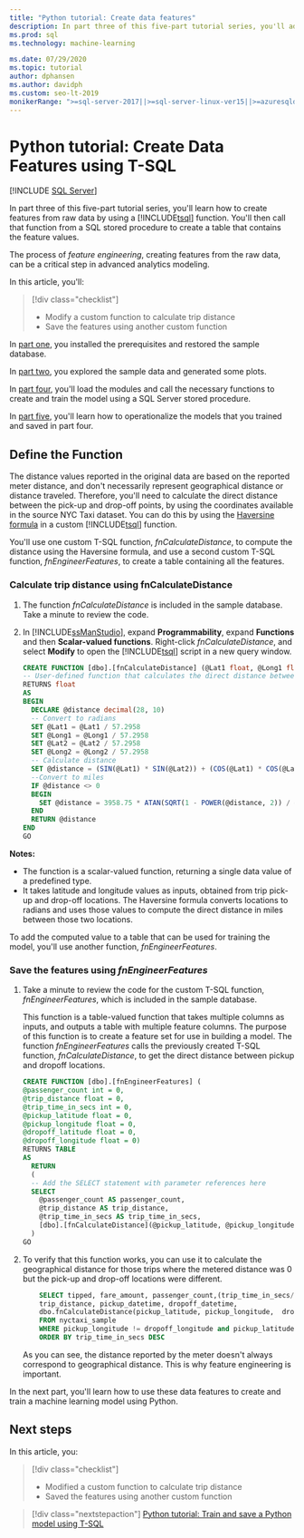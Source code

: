 ```yaml
---
title: "Python tutorial: Create data features"
description: In part three of this five-part tutorial series, you'll add calculations to stored procedures for use in Python machine learning models with SQL machine learning.
ms.prod: sql
ms.technology: machine-learning

ms.date: 07/29/2020
ms.topic: tutorial
author: dphansen
ms.author: davidph
ms.custom: seo-lt-2019
monikerRange: ">=sql-server-2017||>=sql-server-linux-ver15||>=azuresqldb-mi-current||=sqlallproducts-allversions"
---
```


# Python tutorial: Create Data Features using T-SQL
 [!INCLUDE [SQL Server](../../includes/applies-to-version/sqlserver.md)]

In part three of this five-part tutorial series, you'll learn how to create features from raw data by using a [!INCLUDE[tsql](../../includes/tsql-md.md)] function. You'll then call that function from a SQL stored procedure to create a table that contains the feature values.

The process of *feature engineering*, creating features from the raw data, can be a critical step in advanced analytics modeling.

In this article, you'll:

> [!div class="checklist"]
> + Modify a custom function to calculate trip distance
> + Save the features using another custom function

In [part one](sqldev-in-database-python-for-sql-developers.md), you installed the prerequisites and restored the sample database.

In [part two](sqldev-py3-explore-and-visualize-the-data.md), you explored the sample data and generated some plots.

In [part four](sqldev-py5-train-and-save-a-model-using-t-sql.md), you'll load the modules and call the necessary functions to create and train the model using a SQL Server stored procedure.

In [part five](sqldev-py6-operationalize-the-model.md), you'll learn how to operationalize the models that you trained and saved in part four.

## Define the Function

The distance values reported in the original data are based on the reported meter distance, and don't necessarily represent geographical distance or distance traveled. Therefore, you'll need to calculate the direct distance between the pick-up and drop-off points, by using the coordinates available in the source NYC Taxi dataset. You can do this by using the [Haversine formula](https://en.wikipedia.org/wiki/Haversine_formula) in a custom [!INCLUDE[tsql](../../includes/tsql-md.md)] function.

You'll use one custom T-SQL function, _fnCalculateDistance_, to compute the distance using the Haversine formula, and use a second custom T-SQL function, _fnEngineerFeatures_, to create a table containing all the features.

### Calculate trip distance using fnCalculateDistance

1. The function _fnCalculateDistance_ is included in the sample database. Take a minute to review the code.
  
2. In [!INCLUDE[ssManStudio](../../includes/ssmanstudio-md.md)], expand **Programmability**, expand **Functions** and then **Scalar-valued functions**.
   Right-click _fnCalculateDistance_, and select **Modify** to open the [!INCLUDE[tsql](../../includes/tsql-md.md)] script in a new query window.
  
   ```sql
   CREATE FUNCTION [dbo].[fnCalculateDistance] (@Lat1 float, @Long1 float, @Lat2 float, @Long2 float)
   -- User-defined function that calculates the direct distance between two geographical coordinates
   RETURNS float
   AS
   BEGIN
     DECLARE @distance decimal(28, 10)
     -- Convert to radians
     SET @Lat1 = @Lat1 / 57.2958
     SET @Long1 = @Long1 / 57.2958
     SET @Lat2 = @Lat2 / 57.2958
     SET @Long2 = @Long2 / 57.2958
     -- Calculate distance
     SET @distance = (SIN(@Lat1) * SIN(@Lat2)) + (COS(@Lat1) * COS(@Lat2) * COS(@Long2 - @Long1))
     --Convert to miles
     IF @distance <> 0
     BEGIN
       SET @distance = 3958.75 * ATAN(SQRT(1 - POWER(@distance, 2)) / @distance);
     END
     RETURN @distance
   END
   GO
   ```

**Notes:**

+ The function is a scalar-valued function, returning a single data value of a predefined type.
+ It takes latitude and longitude values as inputs, obtained from trip pick-up and drop-off locations. The Haversine formula converts locations to radians and uses those values to compute the direct distance in miles between those two locations.

To add the computed value to a table that can be used for training the model, you'll use another function, _fnEngineerFeatures_.

### Save the features using _fnEngineerFeatures_

1. Take a minute to review the code for the custom T-SQL function, _fnEngineerFeatures_, which is included in the sample database.
  
   This function is a table-valued function that takes multiple columns as inputs, and outputs a table with multiple feature columns.  The purpose of this function is to create a feature set for use in building a model. The function _fnEngineerFeatures_ calls the previously created T-SQL function, _fnCalculateDistance_, to get the direct distance between pickup and dropoff locations.
  
   ```sql
   CREATE FUNCTION [dbo].[fnEngineerFeatures] (
   @passenger_count int = 0,
   @trip_distance float = 0,
   @trip_time_in_secs int = 0,
   @pickup_latitude float = 0,
   @pickup_longitude float = 0,
   @dropoff_latitude float = 0,
   @dropoff_longitude float = 0)
   RETURNS TABLE
   AS
     RETURN
     (
     -- Add the SELECT statement with parameter references here
     SELECT
       @passenger_count AS passenger_count,
       @trip_distance AS trip_distance,
       @trip_time_in_secs AS trip_time_in_secs,
       [dbo].[fnCalculateDistance](@pickup_latitude, @pickup_longitude, @dropoff_latitude, @dropoff_longitude) AS direct_distance
     )
   GO
   ```
  
2. To verify that this function works, you can use it to calculate the geographical distance for those trips where the metered distance was 0 but the pick-up and drop-off locations were different.
  
   ```sql
       SELECT tipped, fare_amount, passenger_count,(trip_time_in_secs/60) as TripMinutes,
       trip_distance, pickup_datetime, dropoff_datetime,
       dbo.fnCalculateDistance(pickup_latitude, pickup_longitude,  dropoff_latitude, dropoff_longitude) AS direct_distance
       FROM nyctaxi_sample
       WHERE pickup_longitude != dropoff_longitude and pickup_latitude != dropoff_latitude and trip_distance = 0
       ORDER BY trip_time_in_secs DESC
   ```
  
   As you can see, the distance reported by the meter doesn't always correspond to geographical distance. This is why feature engineering is important.

In the next part, you'll learn how to use these data features to create and train a machine learning model using Python.

## Next steps

In this article, you:

> [!div class="checklist"]
> + Modified a custom function to calculate trip distance
> + Saved the features using another custom function

> [!div class="nextstepaction"]
> [Python tutorial: Train and save a Python model using T-SQL](sqldev-py5-train-and-save-a-model-using-t-sql.md)
